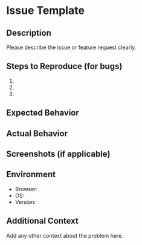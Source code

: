 # Issue Template

## Description

Please describe the issue or feature request clearly.

## Steps to Reproduce (for bugs)
1. 
2. 
3. 

## Expected Behavior

## Actual Behavior

## Screenshots (if applicable)

## Environment
- Browser:
- OS:
- Version:

## Additional Context

Add any other context about the problem here.
